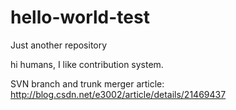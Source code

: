 # hello-world-test
Just another repository


hi humans,
I like contribution system.

SVN branch and trunk merger article:
http://blog.csdn.net/e3002/article/details/21469437
